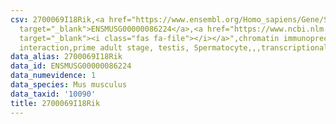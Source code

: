 ```yaml
---
csv: 2700069I18Rik,<a href="https://www.ensembl.org/Homo_sapiens/Gene/Summary?db=core;g=ENSMUSG00000086224"
  target="_blank">ENSMUSG00000086224</a>,<a href="https://www.ncbi.nlm.nih.gov/pubmed/25450459"
  target="_blank"><i class="fas fa-file"></i></a>",chromatin immunoprecipitation assay,direct
  interaction,prime adult stage, testis, Spermatocyte,,,transcriptional regulation,
data_alias: 2700069I18Rik
data_id: ENSMUSG00000086224
data_numevidence: 1
data_species: Mus musculus
data_taxid: '10090'
title: 2700069I18Rik
---
```

